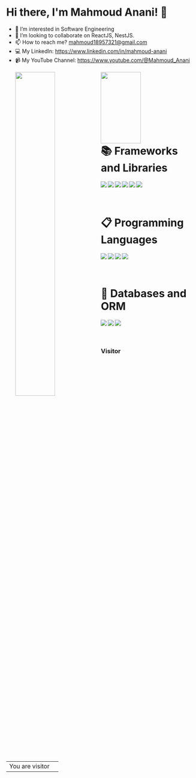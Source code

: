 # Hi there, I'm Mahmoud Anani! 👋

- 👀 I’m interested in Software Engineering
- 💞️ I’m looking to collaborate on ReactJS, NestJS.
- 📫 How to reach me? mahmoud18957321@gmail.com
- 💻 My LinkedIn: https://www.linkedin.com/in/mahmoud-anani
- 📹 My YouTube Channel: https://www.youtube.com/@Mahmoud_Anani
  <br/>
  <br/>
  <img align="left" width="47%" src="https://github-readme-stats.vercel.app/api?username=Mahmoud-Anani&show_icons=true&theme=gruvbox"/>
  <img align="left" width="47%" height="190" src="https://github-readme-stats.vercel.app/api/top-langs/?username=Mahmoud-Anani&layout=compact"/>
  <br/>
  <br/>
  <br/>
  <br/>
  <br/>
  <br/>
  <br/>
  <br/>

# 📚 Frameworks and Libraries

<img align="left" src="https://img.shields.io/badge/node.js-6DA55F?style=for-the-badge&logo=node.js&logoColor=white"/>
<img align="left" src="https://img.shields.io/badge/express.js-%23404d59.svg?style=for-the-badge&logo=express&logoColor=%2361DAFB"/>
<img align="left" src="https://img.shields.io/badge/nestjs-%23E0234E.svg?style=for-the-badge&logo=nestjs&logoColor=white"/>
<img align="left" src="https://img.shields.io/badge/react.js-6DA55F?style=for-the-badge&logo=react.js&logoColor=white"/>
<img align="left" src="https://img.shields.io/badge/react-native-6DA55F?style=for-the-badge&logo=react.js&logoColor=white"/>
<img align="left" src="https://img.shields.io/badge/next.js-black?style=for-the-badge&logo=next.js&badgeColor=010101"/><br/><br/>

<br/>

# 📋 Programming Languages

<img align="left" src="https://img.shields.io/badge/javascript-%23323330.svg?style=for-the-badge&logo=javascript&logoColor=%23F7DF1E"/>
<img align="left" src="https://img.shields.io/badge/typescript-%23007ACC.svg?style=for-the-badge&logo=typescript&logoColor=white"/>
<img align="left" src="https://img.shields.io/badge/php%23-%23239120.svg?style=for-the-badge&logo=php&logoColor=white"/>
<img align="left" src="https://img.shields.io/badge/vb%23-%23239120.svg?style=for-the-badge&logo=vb&logoColor=white"/>



<br/>
<br/>
<br/>

# 💾 Databases and ORM

<img align="left" src="https://img.shields.io/badge/MongoDB-%234ea94b.svg?style=for-the-badge&logo=mongodb&logoColor=white"/>
<img align="left" src="https://img.shields.io/badge/mysql-%23316192.svg?style=for-the-badge&logo=mysql&logoColor=white"/>
<img align="left" src="https://img.shields.io/badge/sql-%23316192.svg?style=for-the-badge&logo=sql&logoColor=white"/>


<br/>
<br/>
<br/>

### Visitor
<table>
  <tr>
    <td>You are visitor</td>
    <td><img src="https://profile-counter.glitch.me/Mahmoud-Anani/count.svg" alt="" /></td>
  </tr>
</table>
